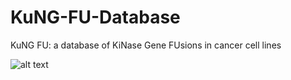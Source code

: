 # KuNG-FU-Database
KuNG FU: a database of KiNase Gene FUsions in cancer cell lines

![alt text](http://www.kungfudb.org/img/kungfu_logo.png)
